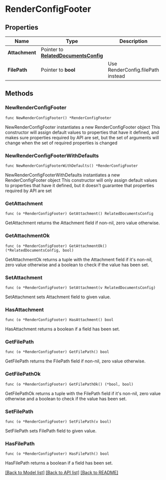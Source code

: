 # RenderConfigFooter

## Properties

Name | Type | Description | Notes
------------ | ------------- | ------------- | -------------
**Attachment** | Pointer to [**RelatedDocumentsConfig**](RelatedDocumentsConfig.md) |  | [optional] 
**FilePath** | Pointer to **bool** | Use RenderConfig.filePath instead | [optional] 

## Methods

### NewRenderConfigFooter

`func NewRenderConfigFooter() *RenderConfigFooter`

NewRenderConfigFooter instantiates a new RenderConfigFooter object
This constructor will assign default values to properties that have it defined,
and makes sure properties required by API are set, but the set of arguments
will change when the set of required properties is changed

### NewRenderConfigFooterWithDefaults

`func NewRenderConfigFooterWithDefaults() *RenderConfigFooter`

NewRenderConfigFooterWithDefaults instantiates a new RenderConfigFooter object
This constructor will only assign default values to properties that have it defined,
but it doesn't guarantee that properties required by API are set

### GetAttachment

`func (o *RenderConfigFooter) GetAttachment() RelatedDocumentsConfig`

GetAttachment returns the Attachment field if non-nil, zero value otherwise.

### GetAttachmentOk

`func (o *RenderConfigFooter) GetAttachmentOk() (*RelatedDocumentsConfig, bool)`

GetAttachmentOk returns a tuple with the Attachment field if it's non-nil, zero value otherwise
and a boolean to check if the value has been set.

### SetAttachment

`func (o *RenderConfigFooter) SetAttachment(v RelatedDocumentsConfig)`

SetAttachment sets Attachment field to given value.

### HasAttachment

`func (o *RenderConfigFooter) HasAttachment() bool`

HasAttachment returns a boolean if a field has been set.

### GetFilePath

`func (o *RenderConfigFooter) GetFilePath() bool`

GetFilePath returns the FilePath field if non-nil, zero value otherwise.

### GetFilePathOk

`func (o *RenderConfigFooter) GetFilePathOk() (*bool, bool)`

GetFilePathOk returns a tuple with the FilePath field if it's non-nil, zero value otherwise
and a boolean to check if the value has been set.

### SetFilePath

`func (o *RenderConfigFooter) SetFilePath(v bool)`

SetFilePath sets FilePath field to given value.

### HasFilePath

`func (o *RenderConfigFooter) HasFilePath() bool`

HasFilePath returns a boolean if a field has been set.


[[Back to Model list]](../README.md#documentation-for-models) [[Back to API list]](../README.md#documentation-for-api-endpoints) [[Back to README]](../README.md)


